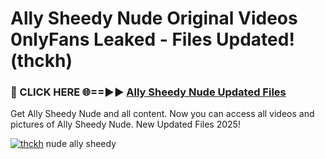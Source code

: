 # Ally Sheedy Nude Original Videos 0nlyFans Leaked - Files Updated! (thckh)

<h3>🔴 CLICK HERE 🌐==►► <a href="https://tinyurl.com/52m3yx9h" rel="nofollow">Ally Sheedy Nude Updated Files</a></h3>

Get Ally Sheedy Nude and all content. Now you can access all videos and pictures of Ally Sheedy Nude. New Updated Files 2025!

[![thckh](https://i.imgur.com/TnHtlc8.gif)](https://tinyurl.com/52m3yx9h)
nude ally sheedy